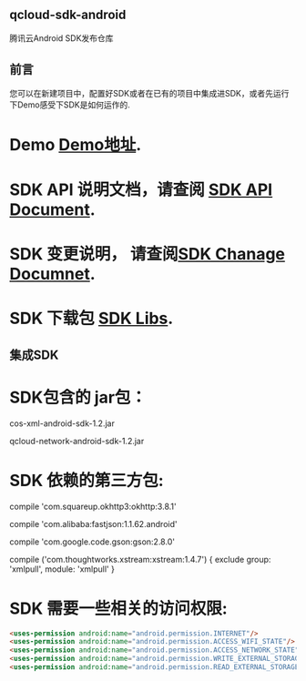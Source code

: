 ## qcloud-sdk-android
腾讯云Android SDK发布仓库

## 前言  
您可以在新建项目中，配置好SDK或者在已有的项目中集成进SDK，或者先运行下Demo感受下SDK是如何运作的.

# Demo [Demo地址](https://github.com/tencentyun/qcloud-sdk-android-samples.git). 

# SDK API 说明文档，请查阅 [SDK API Document](https://github.com/tencentyun/qcloud-sdk-android/blob/master/COS_XML_Android_SDK.md).

# SDK 变更说明， 请查阅[SDK Chanage Documnet](https://github.com/tencentyun/qcloud-sdk-android/blob/master/CHANGELOG.md).

# SDK 下载包 [SDK Libs](https://github.com/tencentyun/qcloud-sdk-android/releases).

## 集成SDK

# SDK包含的 jar包：

cos-xml-android-sdk-1.2.jar

qcloud-network-android-sdk-1.2.jar

# SDK 依赖的第三方包:

compile 'com.squareup.okhttp3:okhttp:3.8.1'

compile 'com.alibaba:fastjson:1.1.62.android'

compile 'com.google.code.gson:gson:2.8.0'

compile ('com.thoughtworks.xstream:xstream:1.4.7') {
exclude group: 'xmlpull', module: 'xmlpull'
}


# SDK 需要一些相关的访问权限:
```html
<uses-permission android:name="android.permission.INTERNET"/>
<uses-permission android:name="android.permission.ACCESS_WIFI_STATE"/>
<uses-permission android:name="android.permission.ACCESS_NETWORK_STATE"/>
<uses-permission android:name="android.permission.WRITE_EXTERNAL_STORAGE" />
<uses-permission android:name="android.permission.READ_EXTERNAL_STORAGE"/>
```
